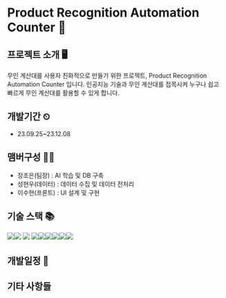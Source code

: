 # Product Recognition Automation Counter 🛒





## 프로젝트 소개 🖥

무인 계산대를 사용자 친화적으로 만들기 위한 프로젝트, Product Recognition Automation Counter 입니다. 인공지능 기술과 무인 계산대를 접목시켜 누구나 쉽고 빠르게 무인 계산대를 활용할 수 있게 합니다.





## 개발기간 ⏲

- 23.09.25~23.12.08





## 맴버구성 👨‍💻

- 장조은(팀장) : AI 학습 및 DB 구축
- 성현우(데이터) : 데이터 수집 및 데이터 전처리
- 이수현(프론트) :  UI 설계 및 구현





## 기술 스택 📚

<img src="https://img.shields.io/badge/python-3776AB?style=for-the-badge&logo=python&logoColor=white"><img src="https://img.shields.io/badge/html5-E34F26?style=for-the-badge&logo=html5&logoColor=white"> <img src="https://img.shields.io/badge/css-1572B6?style=for-the-badge&logo=css3&logoColor=white"> <img src="https://img.shields.io/badge/javascript-F7DF1E?style=for-the-badge&logo=javascript&logoColor=black"><img src="https://img.shields.io/badge/mysql-4479A1?style=for-the-badge&logo=mysql&logoColor=white"><img src="https://img.shields.io/badge/react-61DAFB?style=for-the-badge&logo=react&logoColor=black"><img src="https://img.shields.io/badge/flask-000000?style=for-the-badge&logo=flask&logoColor=white"><img src="https://img.shields.io/badge/github-181717?style=for-the-badge&logo=github&logoColor=white"><img src="https://img.shields.io/badge/git-F05032?style=for-the-badge&logo=git&logoColor=white">





## 개발일정 📅



## 기타 사항들
